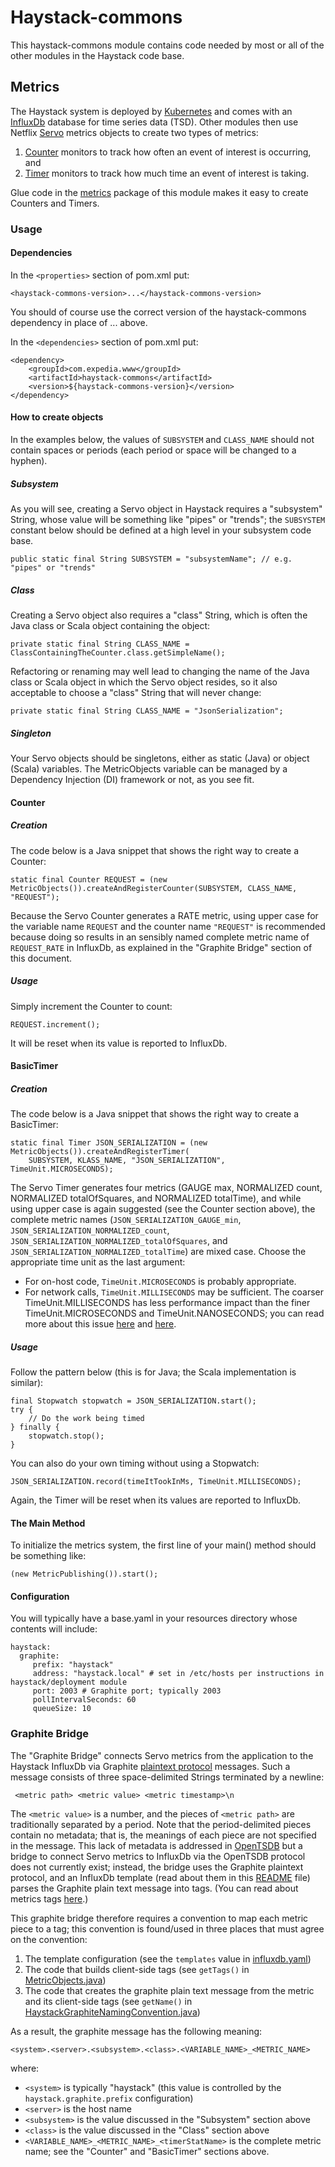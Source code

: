 # Haystack-commons
This haystack-commons module contains code needed by most or all of the other modules in the Haystack code base.

## Metrics
The Haystack system is deployed by [Kubernetes](https://en.wikipedia.org/wiki/Kubernetes) and comes with an
[InfluxDb](https://www.influxdata.com/time-series-platform/influxdb/) database for time series data (TSD).
Other modules then use Netflix [Servo](https://github.com/Netflix/servo) metrics objects to create two types of metrics:
1. [Counter](https://github.com/Netflix/servo/blob/master/servo-core/src/main/java/com/netflix/servo/monitor/Counter.java)
monitors to track how often an event of interest is occurring, and
2. [Timer](https://github.com/Netflix/servo/blob/master/servo-core/src/main/java/com/netflix/servo/monitor/Timer.java)
monitors to track how much time an event of interest is taking.

Glue code in the [metrics](src/main/java/com/expedia/www/haystack/metrics) package of this module makes it easy to 
create Counters and Timers.
### Usage
#### Dependencies
In the `<properties>` section of pom.xml put:
```
<haystack-commons-version>...</haystack-commons-version>
```
You should of course use the correct version of the haystack-commons dependency in place of ... above.

In the `<dependencies>` section of pom.xml put:
```
<dependency>
    <groupId>com.expedia.www</groupId>
    <artifactId>haystack-commons</artifactId>
    <version>${haystack-commons-version}</version>
</dependency>
```
#### How to create objects
In the examples below, the values of `SUBSYSTEM` and `CLASS_NAME` should not contain spaces or periods (each period or 
space will be changed to a hyphen).
##### Subsystem
As you will see, creating a Servo object in Haystack requires a "subsystem" String, whose value will be something like
"pipes" or "trends"; the `SUBSYSTEM` constant below should be defined at a high level in your subsystem code base.
```
public static final String SUBSYSTEM = "subsystemName"; // e.g. "pipes" or "trends"
```
##### Class
Creating a Servo object also requires a "class" String, which is often the Java class or Scala object containing the
object:
```
private static final String CLASS_NAME = ClassContainingTheCounter.class.getSimpleName();
```
Refactoring or renaming may well lead to changing the name of the Java class or Scala object in which the Servo object
resides, so it also acceptable to choose a "class" String that will never change:
```
private static final String CLASS_NAME = "JsonSerialization";
```
##### Singleton
Your Servo objects should be singletons, either as static (Java) or object (Scala) variables. The MetricObjects
variable can be managed by a Dependency Injection (DI) framework or not, as you see fit.
#### Counter
##### Creation
The code below is a Java snippet that shows the right way to create a Counter:
```
static final Counter REQUEST = (new MetricObjects()).createAndRegisterCounter(SUBSYSTEM, CLASS_NAME, "REQUEST");
```
Because the Servo Counter generates a RATE metric, using upper case for the variable name `REQUEST` and the counter name 
`"REQUEST"` is recommended because doing so results in an sensibly named complete metric name of `REQUEST_RATE` in
InfluxDb, as explained in the "Graphite Bridge" section of this document.
##### Usage
Simply increment the Counter to count:
```
REQUEST.increment();
```
It will be reset when its value is reported to InfluxDb.
#### BasicTimer
##### Creation
The code below is a Java snippet that shows the right way to create a BasicTimer:
```
static final Timer JSON_SERIALIZATION = (new MetricObjects()).createAndRegisterTimer(
    SUBSYSTEM, KLASS_NAME, "JSON_SERIALIZATION", TimeUnit.MICROSECONDS);
```
The Servo Timer generates four metrics (GAUGE max, NORMALIZED count, NORMALIZED totalOfSquares, and NORMALIZED
totalTime), and while using upper case is again suggested (see the Counter section above), the complete metric names 
(`JSON_SERIALIZATION_GAUGE_min`, `JSON_SERIALIZATION_NORMALIZED_count`, `JSON_SERIALIZATION_NORMALIZED_totalOfSquares`, 
and `JSON_SERIALIZATION_NORMALIZED_totalTime`) are mixed case.
Choose the appropriate time unit as the last argument:
* For on-host code, `TimeUnit.MICROSECONDS` is probably appropriate.
* For network calls, `TimeUnit.MILLISECONDS` may be sufficient.
The coarser TimeUnit.MILLISECONDS has less performance impact than the finer TimeUnit.MICROSECONDS and 
TimeUnit.NANOSECONDS; you can read more about this issue
[here](https://stackoverflow.com/questions/19052316/why-is-system-nanotime-way-slower-in-performance-than-system-currenttimemill)
and [here](http://stas-blogspot.blogspot.nl/2012/02/what-is-behind-systemnanotime.html).
##### Usage
Follow the pattern below (this is for Java; the Scala implementation is similar):
```
final Stopwatch stopwatch = JSON_SERIALIZATION.start();
try {
    // Do the work being timed
} finally {
    stopwatch.stop();
}
```
You can also do your own timing without using a Stopwatch:
```
JSON_SERIALIZATION.record(timeItTookInMs, TimeUnit.MILLISECONDS);
```
Again, the Timer will be reset when its values are reported to InfluxDb.
#### The Main Method
To initialize the metrics system, the first line of your main() method should be something like:
```
(new MetricPublishing()).start();
```
#### Configuration
You will typically have a base.yaml in your resources directory whose contents will include:
```
haystack:
  graphite:
     prefix: "haystack"
     address: "haystack.local" # set in /etc/hosts per instructions in haystack/deployment module
     port: 2003 # Graphite port; typically 2003
     pollIntervalSeconds: 60
     queueSize: 10
```
### Graphite Bridge
The "Graphite Bridge" connects Servo metrics from the application to the Haystack InfluxDb via Graphite 
[plaintext protocol](http://graphite.readthedocs.io/en/latest/feeding-carbon.html#the-plaintext-protocol) messages.
Such a message consists of three space-delimited Strings terminated by a newline:
```
 <metric path> <metric value> <metric timestamp>\n
```
The `<metric value>` is a number, and the pieces of `<metric path>` are traditionally separated by a period.
Note that the period-delimited pieces contain no metadata; that is, the meanings of each piece are not specified in the
message. This lack of metadata is addressed in [OpenTSDB](http://opentsdb.net) but a bridge to connect Servo metrics to
InfluxDb via the OpenTSDB protocol does not currently exist; instead, the bridge uses the Graphite plaintext protocol, 
and an InfluxDb template (read about them in this 
[README](https://github.com/influxdata/influxdb/blob/master/services/graphite/README.md) file) parses the Graphite plain
text message into tags. (You can read about metrics tags 
[here](http://opentsdb.net/docs/build/html/user_guide/query/timeseries.html).)

This graphite bridge therefore requires a convention to map each metric piece to a tag; this convention is found/used in 
three places that must agree on the convention:
1. The template configuration (see the `templates` value in 
[influxdb.yaml](../deployment/k8s/addons/1.6/monitoring/influxdb.yaml))
2. The code that builds client-side tags (see `getTags()` in 
[MetricObjects.java](src/main/java/com/expedia/www/haystack/metrics/MetricObjects.java))
3. The code that creates the graphite plain text message from the metric and its client-side tags (see `getName()` in 
[HaystackGraphiteNamingConvention.java](src/main/java/com/expedia/www/haystack/metrics/HaystackGraphiteNamingConvention.java))

As a result, the graphite message has the following meaning:
```
<system>.<server>.<subsystem>.<class>.<VARIABLE_NAME>_<METRIC_NAME>
```
where:
* `<system>` is typically "haystack" (this value is controlled by the `haystack.graphite.prefix` configuration)
* `<server>` is the host name
* `<subsystem>` is the value discussed in the "Subsystem" section above
* `<class>` is the  value discussed in the "Class" section above
* `<VARIABLE_NAME>_<METRIC_NAME>_<timerStatName>` is the complete metric name; see the "Counter" and "BasicTimer" 
sections above.
